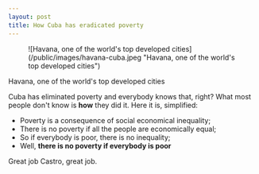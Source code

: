 ```yaml
---
layout: post
title: How Cuba has eradicated poverty
---
```


<figure>
  ![Havana, one of the world's top developed cities](/public/images/havana-cuba.jpeg "Havana, one of the world's top developed cities")
</figure>

<span class="image_caption">Havana, one of the world's top developed cities</span>

Cuba has eliminated poverty and everybody knows that, right? What most people don't know is **how** they did it. Here it is, simplified:

* Poverty is a consequence of social economical inequality;
* There is no poverty if all the people are economically equal;
* So if everybody is poor, there is no inequality;
* Well, **there is no poverty if everybody is poor**

Great job Castro, great job.

